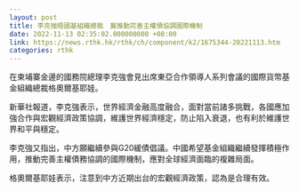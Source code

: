 ```yaml
---
layout: post
title: 李克強晤國基組織總裁　冀推動完善主權債協調國際機制
date: 2022-11-13 02:35:02.000000000 +08:00
link: https://news.rthk.hk/rthk/ch/component/k2/1675344-20221113.htm
categories: rthk
---
```


在柬埔寨金邊的國務院總理李克強會見出席東亞合作領導人系列會議的國際貨幣基金組織總裁格奧爾基耶娃。

新華社報道，李克強表示，世界經濟金融高度融合，面對當前諸多挑戰，各國應加強合作與宏觀經濟政策協調，維護世界經濟穩定，防止陷入衰退，也有利於維護世界和平與穩定。

李克強又指出，中方願繼續參與G20緩債倡議。中國希望基金組織繼續發揮積極作用，推動完善主權債務協調的國際機制，應對全球經濟面臨的複雜局面。

格奧爾基耶娃表示，注意到中方近期出台的宏觀經濟政策，認為是合理有效。
